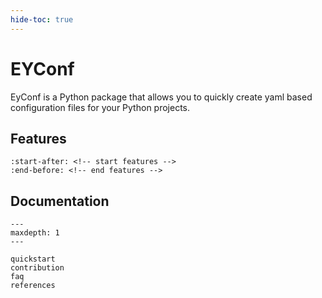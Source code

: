 ```yaml
---
hide-toc: true
---
```


# EYConf

EyConf is a Python package that allows you to quickly create yaml based configuration files for your Python projects.

## Features

```{include} ../README.md
:start-after: <!-- start features -->
:end-before: <!-- end features -->
```


## Documentation

```{toctree}    
---
maxdepth: 1
---

quickstart
contribution
faq
references
```

